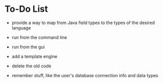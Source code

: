 To-Do List
==========

* provide a way to map from Java field types to the types of the desired language
* run from the command line
* run from the gui
* add a template engine
* delete the old code

* remember stuff, like the user's database connection info and data types


